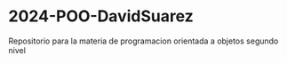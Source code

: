 # 2024-POO-DavidSuarez
Repositorio para la materia de programacion orientada  a objetos segundo nivel
